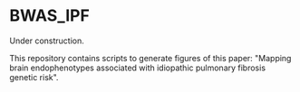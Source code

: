 # BWAS_IPF

Under construction.

This repository contains scripts to generate figures of this paper: "Mapping brain endophenotypes associated with idiopathic pulmonary fibrosis genetic risk".

